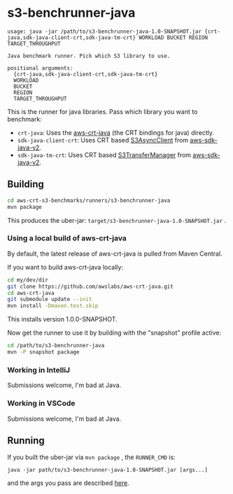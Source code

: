 # s3-benchrunner-java

```
usage: java -jar /path/to/s3-benchrunner-java-1.0-SNAPSHOT.jar {crt-java,sdk-java-client-crt,sdk-java-tm-crt} WORKLOAD BUCKET REGION TARGET_THROUGHPUT

Java benchmark runner. Pick which S3 library to use.

positional arguments:
  {crt-java,sdk-java-client-crt,sdk-java-tm-crt}
  WORKLOAD
  BUCKET
  REGION
  TARGET_THROUGHPUT
```

This is the runner for java libraries. Pass which library you want to benchmark:
* `crt-java`: Uses the [aws-crt-java](https://github.com/awslabs/aws-crt-java/) (the CRT bindings for java) directly.
* `sdk-java-client-crt`: Uses CRT based [S3AsyncClient](https://sdk.amazonaws.com/java/api/latest/software/amazon/awssdk/services/s3/S3AsyncClient.html) from [aws-sdk-java-v2](https://github.com/aws/aws-sdk-java-v2/).
* `sdk-java-tm-crt`: Uses CRT based [S3TransferManager](https://sdk.amazonaws.com/java/api/latest/software/amazon/awssdk/transfer/s3/S3TransferManager.html) from [aws-sdk-java-v2](https://github.com/aws/aws-sdk-java-v2/).

## Building

```sh
cd aws-crt-s3-benchmarks/runners/s3-benchrunner-java
mvn package
```

This produces the uber-jar: `target/s3-benchrunner-java-1.0-SNAPSHOT.jar` .

### Using a local build of aws-crt-java

By default, the latest release of aws-crt-java is pulled from Maven Central.

If you want to build aws-crt-java locally:

```sh
cd my/dev/dir
git clone https://github.com/awslabs/aws-crt-java.git
cd aws-crt-java
git submodule update --init
mvn install -Dmaven.test.skip
```

This installs version 1.0.0-SNAPSHOT.

Now get the runner to use it by building with the "snapshot" profile active:

```sh
cd /path/to/s3-benchrunner-java
mvn -P snapshot package
```

### Working in IntelliJ

Submissions welcome, I'm bad at Java.

### Working in VSCode

Submissions welcome, I'm bad at Java.

## Running

If you built the uber-jar via `mvn package` , the `RUNNER_CMD` is:

 `java -jar path/to/s3-benchrunner-java-1.0-SNAPSHOT.jar [args...]`

and the args you pass are described [here](../README.md#running).
